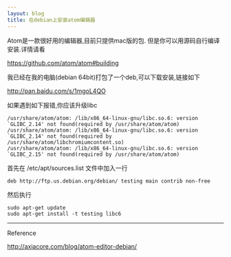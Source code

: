 ```yaml
---
layout: blog
title: 在debian上安装atom编辑器
---
```


Atom是一款很好用的编辑器,目前只提供mac版的包. 但是你可以用源码自行编译安装.详情请看

https://github.com/atom/atom#building

我已经在我的电脑(debian 64bit)打包了一个deb,可以下载安装,链接如下

http://pan.baidu.com/s/1mgoL4QO


如果遇到如下报错,你应该升级libc

```shell
/usr/share/atom/atom: /lib/x86_64-linux-gnu/libc.so.6: version `GLIBC_2.14' not found(required by /usr/share/atom/atom)
/usr/share/atom/atom: /lib/x86_64-linux-gnu/libc.so.6: version `GLIBC_2.14' not found(required by /usr/share/atom/libchromiumcontent.so)
/usr/share/atom/atom: /lib/x86_64-linux-gnu/libc.so.6: version `GLIBC_2.15' not found(required by /usr/share/atom/atom)
```

首先在 /etc/apt/sources.list 文件中加入一行

```
deb http://ftp.us.debian.org/debian/ testing main contrib non-free
```

然后执行

```
sudo apt-get update
sudo apt-get install -t testing libc6
```

---
Reference

http://axiacore.com/blog/atom-editor-debian/
